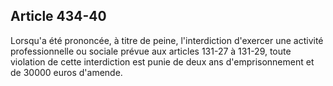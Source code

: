 Article 434-40
----
Lorsqu'a été prononcée, à titre de peine, l'interdiction d'exercer une activité
professionnelle ou sociale prévue aux articles 131-27 à 131-29, toute violation
de cette interdiction est punie de deux ans d'emprisonnement et de 30000 euros
d'amende.
